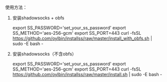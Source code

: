 使用方法：

1. 安装shadowsocks + obfs

	export SS_PASSWORD='set_your_ss_password'
	export SS_METHOD='aes-256-gcm'
	export SS_PORT=443
	curl -fsSL https://github.com/oylbin/installss/raw/master/install_with_obfs.sh | sudo -E bash -

2. 安装shadowsocks（不含obfs）

	export SS_PASSWORD='set_your_ss_password'
	export SS_METHOD='aes-256-gcm'
	export SS_PORT=443
	curl -fsSL https://github.com/oylbin/installss/raw/master/install.sh | sudo -E bash -